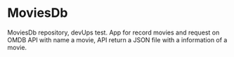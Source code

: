 # MoviesDb
MoviesDb repository, devUps test. App for record movies and request on OMDB API with name a movie, API return a JSON file with a information of a movie.

